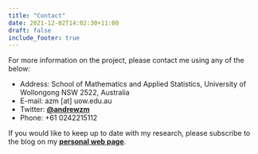 ```yaml
---
title: "Contact"
date: 2021-12-02T14:02:30+11:00
draft: false
include_footer: true
---
```


For more information on the project, please contact me using any of the below:

- Address: School of Mathematics and Applied Statistics, University of Wollongong NSW 2522, Australia
- E-mail: azm [at] uow.edu.au
- Twitter: [**@andrewzm**](https://twitter.com/andrewzm)
- Phone: +61 0242215112

If you would like to keep up to date with my research, please subscribe to the blog on my [**personal web page**](https://andrewzm.wordpress.com/).
